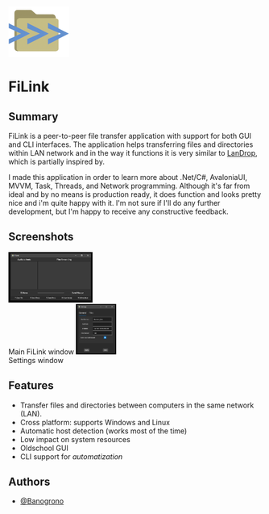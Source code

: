 
<img style="height:100px; width: auto;" src="ss/FiLinkIco.png"> <h1> FiLink </h1> 
    
## Summary

FiLink is a peer-to-peer file transfer application with support for both GUI and CLI interfaces. 
The application helps transferring files and directories within LAN network and in the way it functions 
it is very similar to [LanDrop](https://landrop.app/), which is partially inspired by.

I made this application in order to learn more about .Net/C#, AvaloniaUI, MVVM, Task, Threads, and Network programming.
Although it's far from ideal and by no means is production ready, it does function and looks pretty nice and i'm quite happy with it.
I'm not sure if I'll do any further development, but I'm happy to receive any constructive feedback.
## Screenshots
<img style="height:100px; width: auto;" src="ss/filink.png">
<br>
Main FiLink window

<img style="height:100px; width: auto;" src="ss/filink_settings.png">
<br>
Settings window

## Features

- Transfer files and directories between computers in the same network (LAN).
- Cross platform: supports Windows and Linux
- Automatic host detection (works most of the time) 
- Low impact on system resources 
- Oldschool GUI
- CLI support for *automatization*  

  
## Authors

- [@Banogrono](https://github.com/Banogrono)

  
